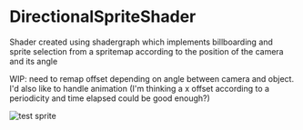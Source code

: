 # DirectionalSpriteShader
Shader created using shadergraph which implements billboarding and sprite selection from a spritemap according to the position of the camera and its angle

WIP: need to remap offset depending on angle between camera and object. I'd also like to handle animation (I'm thinking a x offset according to a periodicity and time elapsed could be good enough?)  


![test sprite](test-sprite-camera.gif)
